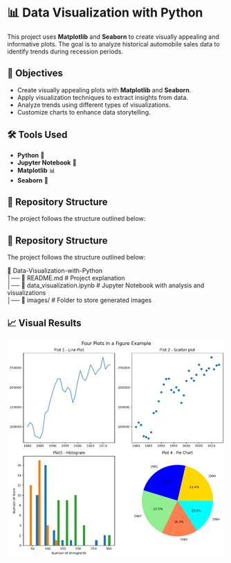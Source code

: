 # 📊 Data Visualization with Python  

This project uses **Matplotlib** and **Seaborn** to create visually appealing and informative plots. The goal is to analyze historical automobile sales data to identify trends during recession periods.  

## 📌 Objectives  
- Create visually appealing plots with **Matplotlib** and **Seaborn**.  
- Apply visualization techniques to extract insights from data.  
- Analyze trends using different types of visualizations.  
- Customize charts to enhance data storytelling.  

## 🛠 Tools Used  
- **Python** 🐍  
- **Jupyter Notebook** 📓  
- **Matplotlib** 📊  
- **Seaborn** 🎨  

## 📂 Repository Structure 
The project follows the structure outlined below:
## 📂 Repository Structure

The project follows the structure outlined below:

📂 Data-Visualization-with-Python  
│── 📄 README.md  # Project explanation  
│── 📄 data_visualization.ipynb  # Jupyter Notebook with analysis and visualizations  
│── 📂 images/  # Folder to store generated images  

## 📈 Visual Results

<p align="center">
  <img src="https://github.com/Sarracinosofia/Data-Visualization-with-python/blob/main/images.png" alt="Gráficos del proyecto" width="600">
</p>
